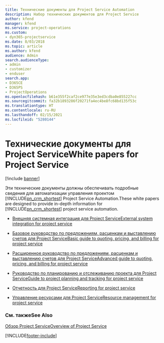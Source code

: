 ```yaml
---
title: Технические документы для Project Service Automation
description: Набор технических документов для Project Service
author: kfend
manager: kfend
ms.service: project-operations
ms.custom:
- dyn365-projectservice
ms.date: 8/03/2018
ms.topic: article
ms.author: kfend
audience: Admin
search.audienceType:
- admin
- customizer
- enduser
search.app:
- D365CE
- D365PS
- ProjectOperations
ms.openlocfilehash: b61e355f2caf2ce977e35e3ed3cdba0e855227cc
ms.sourcegitcommit: fa32b1893286f20271fa4ec4be8fc68bd135f53c
ms.translationtype: HT
ms.contentlocale: ru-RU
ms.lasthandoff: 02/15/2021
ms.locfileid: "5280144"
---
```

# <a name="white-papers-for-project-service"></a><span data-ttu-id="9e645-103">Технические документы для Project Service</span><span class="sxs-lookup"><span data-stu-id="9e645-103">White papers for Project Service</span></span>

[!include [banner](../includes/psa-now-project-operations.md)]

<span data-ttu-id="9e645-104">Эти технические документы должны обеспечивать подробные сведения для автоматизации управления проектом [!INCLUDE[pn_crm_shortest](../includes/pn-crm-shortest.md)] Project Service Automation.</span><span class="sxs-lookup"><span data-stu-id="9e645-104">These white papers are designed to provide in-depth information for [!INCLUDE[pn_crm_shortest](../includes/pn-crm-shortest.md)] project service automation.</span></span>

-   [<span data-ttu-id="9e645-105">Внешняя системная интеграция для Project Service</span><span class="sxs-lookup"><span data-stu-id="9e645-105">External system integration for project service</span></span>](https://go.microsoft.com/fwlink/?LinkId=825445)

-   [<span data-ttu-id="9e645-106">Базовое руководство по предложениям, расценкам и выставлению счетов для Project Service</span><span class="sxs-lookup"><span data-stu-id="9e645-106">Basic guide to quoting, pricing, and billing for project service</span></span>](https://go.microsoft.com/fwlink/?LinkId=825241)

-   [<span data-ttu-id="9e645-107">Расширенное руководство по предложениям, расценкам и выставлению счетов для Project Service</span><span class="sxs-lookup"><span data-stu-id="9e645-107">Advanced guide to quoting, pricing, and billing for project service</span></span>](https://go.microsoft.com/fwlink/?LinkId=825242)

-   [<span data-ttu-id="9e645-108">Руководство по планированию и отслеживанию проекта для Project Service</span><span class="sxs-lookup"><span data-stu-id="9e645-108">Guide to project planning and tracking for project service</span></span>](https://go.microsoft.com/fwlink/?LinkId=825243)

-   [<span data-ttu-id="9e645-109">Отчетность для Project Service</span><span class="sxs-lookup"><span data-stu-id="9e645-109">Reporting for project service</span></span>](https://go.microsoft.com/fwlink/?LinkId=825446)

-   [<span data-ttu-id="9e645-110">Управление ресурсами для Project Service</span><span class="sxs-lookup"><span data-stu-id="9e645-110">Resource management for project service</span></span>](https://go.microsoft.com/fwlink/?LinkId=825244)

### <a name="see-also"></a><span data-ttu-id="9e645-111">См. также</span><span class="sxs-lookup"><span data-stu-id="9e645-111">See Also</span></span>
 [<span data-ttu-id="9e645-112">Обзор Project Service</span><span class="sxs-lookup"><span data-stu-id="9e645-112">Overview of Project Service</span></span>](../psa/overview.md)


[!INCLUDE[footer-include](../includes/footer-banner.md)]